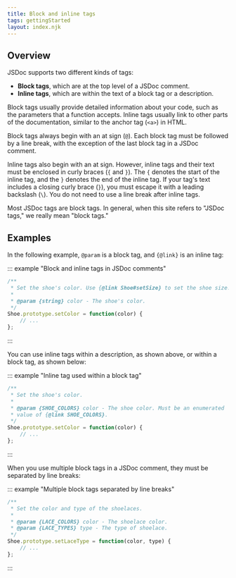```yaml
---
title: Block and inline tags
tags: gettingStarted
layout: index.njk
---
```


## Overview

JSDoc supports two different kinds of tags:

+ **Block tags**, which are at the top level of a JSDoc comment.
+ **Inline tags**, which are within the text of a block tag or a description.

Block tags usually provide detailed information about your code, such as the parameters that a
function accepts. Inline tags usually link to other parts of the documentation, similar to the
anchor tag (`<a>`) in HTML.

Block tags always begin with an at sign (`@`). Each block tag must be followed by a line break,
with the exception of the last block tag in a JSDoc comment.

Inline tags also begin with an at sign. However, inline tags and their text must be enclosed in
curly braces (`{` and `}`). The `{` denotes the start of the inline tag, and the `}` denotes the end
of the inline tag. If your tag's text includes a closing curly brace (`}`), you must escape it with
a leading backslash (`\`). You do not need to use a line break after inline tags.

Most JSDoc tags are block tags. In general, when this site refers to "JSDoc tags," we really mean
"block tags."


## Examples

In the following example, `@param` is a block tag, and `{@link}` is an inline tag:

::: example "Block and inline tags in JSDoc comments"

```js
/**
 * Set the shoe's color. Use {@link Shoe#setSize} to set the shoe size.
 *
 * @param {string} color - The shoe's color.
 */
Shoe.prototype.setColor = function(color) {
    // ...
};
```
:::

You can use inline tags within a description, as shown above, or within a block tag, as shown below:

::: example "Inline tag used within a block tag"

```js
/**
 * Set the shoe's color.
 *
 * @param {SHOE_COLORS} color - The shoe color. Must be an enumerated
 * value of {@link SHOE_COLORS}.
 */
Shoe.prototype.setColor = function(color) {
    // ...
};
```
:::

When you use multiple block tags in a JSDoc comment, they must be separated by line breaks:

::: example "Multiple block tags separated by line breaks"

```js
/**
 * Set the color and type of the shoelaces.
 *
 * @param {LACE_COLORS} color - The shoelace color.
 * @param {LACE_TYPES} type - The type of shoelace.
 */
Shoe.prototype.setLaceType = function(color, type) {
    // ...
};
```
:::
